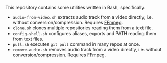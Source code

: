 This repository contains some utilities written in Bash, specifically:
- `audio-from-video.sh` extracts audio track from a video directly, i.e. without conversion/compression. Requires [FFmpeg](http://ffmpeg.org/).
- `clone.sh` clones multiple repositories reading them from a text file.
- `config-shell.sh` configures aliases, exports and PATH reading them from text files.
- `pull.sh` executes `git pull` command in many repos at once.
- `remove-audio.sh` removes audio track from a video directly, i.e. without conversion/compression. Requires [FFmpeg](http://ffmpeg.org/).
